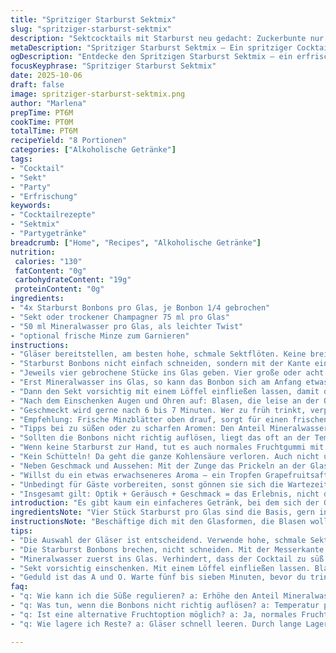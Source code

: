 ```yaml
---
title: "Spritziger Starburst Sektmix"
slug: "spritziger-starburst-sektmix"
description: "Sektcocktails mit Starburst neu gedacht: Zuckerbunte nur leicht verändert, für ein Spiel aus Süße und Sprudel, das beim Auflösen Geräusche macht. Vier Stücke pro Glas, aber nicht nur schneiden, sondern brechen. Einen Hauch Mineralwasser als Twist hinzugefügt, falls der Schaum zu wuchtig wird. Beobachte Blasen, Farbe, Konsistenz und aromaärmere Stellen zum Testen. Modern aber mit Erfahrung, bewährt beim ersten und letzten Schluck. Acht Portionen ergibt eine schnelle Partyrunde, die du gern wiederprobierst."
metaDescription: "Spritziger Starburst Sektmix – Ein spritziger Cocktail mit Starburst, der die Sinne begeistert und perfekt für Partys geeignet ist."
ogDescription: "Entdecke den Spritzigen Starburst Sektmix – ein erfrischender Cocktail für besondere Anlässe mit überraschenden Aromen."
focusKeyphrase: "Spritziger Starburst Sektmix"
date: 2025-10-06
draft: false
image: spritziger-starburst-sektmix.png
author: "Marlena"
prepTime: PT6M
cookTime: PT0M
totalTime: PT6M
recipeYield: "8 Portionen"
categories: ["Alkoholische Getränke"]
tags:
- "Cocktail"
- "Sekt"
- "Party"
- "Erfrischung"
keywords:
- "Cocktailrezepte"
- "Sektmix"
- "Partygetränke"
breadcrumb: ["Home", "Recipes", "Alkoholische Getränke"]
nutrition: 
 calories: "130"
 fatContent: "0g"
 carbohydrateContent: "19g"
 proteinContent: "0g"
ingredients:
- "4x Starburst Bonbons pro Glas, je Bonbon 1/4 gebrochen"
- "Sekt oder trockener Champagner 75 ml pro Glas"
- "50 ml Mineralwasser pro Glas, als leichter Twist"
- "optional frische Minze zum Garnieren"
instructions:
- "Gläser bereitstellen, am besten hohe, schmale Sektflöten. Keine breiten Tassen sonst verliert sich die Bläschenpatina."
- "Starburst Bonbons nicht einfach schneiden, sondern mit der Kante eines Messers vorsichtig brechen, so entstehen unregelmäßige Stücke und mehr Oberfläche fürs Auflösen."
- "Jeweils vier gebrochene Stücke ins Glas geben. Vier große oder acht kleine. Wichtig ist vor allem, dass sie nicht zu klein sind, sonst lösen sie sich zu schnell auf, das konzertierte Auflösen macht den Reiz aus."
- "Erst Mineralwasser ins Glas, so kann das Bonbon sich am Anfang etwas 'entspannen' und nicht sofort zu süß werden. Die leicht perlende Textur vom Mineralwasser öffnet die Zunge ganz anders, subtil und zurückhaltend."
- "Dann den Sekt vorsichtig mit einem Löffel einfließen lassen, damit die Blasen erhalten bleiben und nicht alle auf einmal verschwinden. Kein heftiges Eingießen, das zerstört die filigrane Kohlensäure."
- "Nach dem Einschenken Augen und Ohren auf: Blasen, die leise an der Oberfläche knistern, lassen Rückschlüsse auf die Qualität des Sekts zu. Nach etwa fünf Minuten sieht man, wie die Bonbons unregelmäßig schmelzen, das Glas wird leicht milchig mit rosa, das ist der Moment des Aromahochs!"
- "Geschmeckt wird gerne nach 6 bis 7 Minuten. Wer zu früh trinkt, verpasst die Süße, die sich mit der Spritzigkeit verbindet. Zu spät, wird das Getränk schal und der Geschmack irgendwie dumpf."
- "Empfehlung: Frische Minzblätter oben drauf, sorgt für einen frischen Kontrapunkt und sieht toll aus. Gibt einen kühlen Kick, den ich sehr schätze."
- "Tipps bei zu süßen oder zu scharfen Aromen: Den Anteil Mineralwasser erhöhen. Gerade wenn der Sekt schon sehr aromatisch und süßlich ist, sonst wird der Cocktail schnell überladen."
- "Sollten die Bonbons nicht richtig auflösen, liegt das oft an der Temperatur. Die Gläser vorher kalt stellen oder den Sekt leicht gekühlt verwenden, so geht das Auflösen gleichmäßig. Zimmertemperatur lässt sie klebrig und trüb werden."
- "Wenn keine Starburst zur Hand, tut es auch normales Fruchtgummi mit Beschichtung, nur nicht Schaumzucker-bombig. Die Textur ist wichtig, sonst schäumt es zu schnell und wenig nachhaltig."
- "Kein Schütteln! Da geht die ganze Kohlensäure verloren. Auch nicht umrühren, sonst läuft die Süße zusammen und der Effektrausch ist weg."
- "Neben Geschmack und Aussehen: Mit der Zunge das Prickeln an der Glaswand testen. Das ist der wahre Indikator, ob der Cocktail frisch genug ist."
- "Willst du ein etwas erwachseneres Aroma – ein Tropfen Grapefruitsaft rein, macht das Ganze herber und runder, hebt das Ganze auf ein anderes Niveau."
- "Unbedingt für Gäste vorbereiten, sonst gönnen sie sich die Wartezeit nicht und werden enttäuscht."
- "Insgesamt gilt: Optik + Geräusch + Geschmack = das Erlebnis, nicht die minutengetreue Zubereitungspraxis."
introduction: "Es gibt kaum ein einfacheres Getränk, bei dem sich der Geschmack so magisch entwickelt wie bei Starburst und Sekt. Vom ersten Funkeln im Glas bis zum letzten Rest auf der Zunge – die Chemie, die beim Auflösen der Fruchtbonbons entsteht, fasziniert mich jedes Mal. Nicht nur Zucker trifft Sprudel, sondern auch Texturen, Temperaturen und sogar Geräusche. Lange Ausprobieren hat gezeigt: Die Starburst nicht einfach klein schneiden, sondern brechen. Und ein kleiner Schluck Mineralwasser vorab macht das Ganze deutlich leichter, überraschend gut bekömmlich. Über die Dauer entscheidet vor allem die Sinneswahrnehmung, die Zeit bleibt nachrangig. So ein Cocktail kann fast meditativ sein, wenn man ihn lässt."
ingredientsNote: "Vier Stück Starburst pro Glas sind die Basis, gern in etwas unterschiedlicher Größe gebrochen. Fruchtiges Fruchtgummi ist klar das Nonplusultra, aber eben nicht gekauftes Zuckerwerk. Ob rote oder orangene Sorten – eigenständige Kombinationen sind sinnvoll, rot-oranger Mix macht viel her. Der Sekt darf nicht zu süß sein, sonst zerfällt die Balance. Ideal ist ein halbtrockener bis trockener Sekt, gern regional. Wenn Mineralwasser nicht zur Hand, mit einem Spritzer Sodawasser ersetzen, sonst wird’s zu süß geworden. Für ganz eilige gilt: unbedingt kalt, dann geht alles schneller und klarer auf."
instructionsNote: "Beschäftige dich mit den Glasformen, die Blasen wollen Platz und Zeit zum Tanzen haben. Das Zerbrechen der Bonbons sorgt für bessere Auflösung als schneiden – kontrolliere die Stücke kritisch. Mineralwasser sorgt für subtile Verdünnung und mehr Perligkeit; keine Angst, Sekt verliert nicht viel Lebensart. Nach dem Einschenken vorsichtig, lieber gegen ein Löffelrückseite gießen – Blasen sollen erhalten bleiben. Beobachte sie an den Glaswänden, Einbläschen weisen auf kühle Frische und richtige Vermengung hin. Lass fünf bis sieben Minuten ruhen, bevor du trinkst. Der Cocktail lebt von der Geduld und dem Sinn für süße Nuancen und prickelnde Kanten. Reinsetzen, hören, fühlen. So macht man aus einfachen Zutaten ein kleines Spektakel."
tips:
- "Die Auswahl der Gläser ist entscheidend. Verwende hohe, schmale Sektflöten. Breite Tassen? Blasen gehen verloren. Die Form beeinflusst das Erlebnis stark."
- "Die Starburst Bonbons brechen, nicht schneiden. Mit der Messerkante arbeiten. Unregelmäßige Stücke ergeben mehr Oberfläche. Das Auflösen geschieht langsamer und intensiver."
- "Mineralwasser zuerst ins Glas. Verhindert, dass der Cocktail zu süß wird. Das Wasser öffnet die Geschmacksnerven, trägt zur Textur bei. Wichtig für das gesamte Erlebnis."
- "Sekt vorsichtig einschenken. Mit einem Löffel einfließen lassen. Blasen dürfen nicht sofort zerplatzen. Das ist entscheidend für die Spritzigkeit und das Trinkerlebnis."
- "Geduld ist das A und O. Warte fünf bis sieben Minuten, bevor du trinkst. Die Aromen entwickeln sich. Zu früh? Verpasst die Süße, zu spät? Trinken wird schal."
faq:
- "q: Wie kann ich die Süße regulieren? a: Erhöhe den Anteil Mineralwasser. Der Drink bleibt frisch. Zu süß: Achte auf den Sekt. Halbtrocken oder trocken ist besser."
- "q: Was tun, wenn die Bonbons nicht richtig auflösen? a: Temperatur prüfen. Gläser kalt stellen. Sekt leicht kühlen. Zimmertemperatur macht die Bonbons klebrig."
- "q: Ist eine alternative Fruchtoption möglich? a: Ja, normales Fruchtgummi geht auch. Wichtig: Keine Schaumzucker-Art. Texteure sind wichtig für das Erfolgserlebnis."
- "q: Wie lagere ich Reste? a: Gläser schnell leeren. Durch lange Lagerung wirken sie fahl. Wenn nötig, Kühlung einrichten. Sekt wird schal und das süße Aroma verblasst."

---
```

